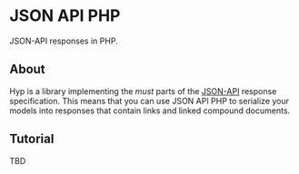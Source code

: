 JSON API PHP
===
JSON-API responses in PHP.

About
-----
Hyp is a library implementing the _must_ parts of the
[JSON-API](http://jsonapi.org) response specification. This means that
you can use JSON API PHP to serialize your models into responses that contain links and linked compound documents. 


Tutorial
------
TBD

